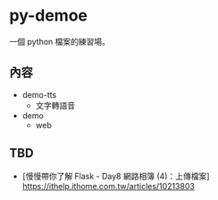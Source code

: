 # py-demoe

一個 python 檔案的練習場。

## 內容

- demo-tts
  - 文字轉語音
- demo
  - web

## TBD

- [慢慢帶你了解 Flask - Day8 網路相簿 (4)：上傳檔案] https://ithelp.ithome.com.tw/articles/10213803
